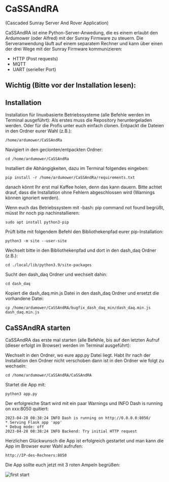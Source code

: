 
# CaSSAndRA

(Cascaded Sunray Server And Rover Application)

CaSSAndRA ist eine Python-Server-Anwedung, die es einem erlaubt den Ardumower (oder Alfred) mit der Sunray Firmware zu steuern. Die Serveranwendung läuft auf einem separatem Rechner und kann über einen der drei Wege mit der Sunray Firmware kommunizieren:
- HTTP (Post requests)
- MQTT
- UART (serieller Port)



## Wichtig (Bitte vor der Installation lesen):
## Installation
Installation für linuxbasierte Betriebssysteme (alle Befehle werden im Terminal ausgeführt):
Als erstes muss die Repository heruntergeladen werden. Oder für die Profis unter euch einfach clonen.
Entpackt die Dateien in den Ordner eurer Wahl (z.B.):

	/home/ardumower/CaSSAndRa
Navigiert in den geclonten/entpackten Ordner:

 	cd /home/ardumower/CaSSAndRa
Installiert die Abhängigkeiten, dazu im Terminal folgendes eingeben:

    pip install -r /home/ardumower/CaSSAndRa/requirements.txt
danach könnt Ihr erst mal Kaffee holen, denn das kann dauern. Bitte achtet drauf, dass die Installation ohne Fehlern abgeschlossen wird (Warnings können ignoriert werden).

Wenn euch das Betriebssystem mit -bash: pip command not found begrüßt, 	müsst Ihr noch pip nachinstallieren: 

    sudo apt install python3-pip

Prüft bitte mit folgendem Befehl den Bibliothekenpfad eurer pip-Installation:

	python3 -m site --user-site
Wechselt bitte in den Bibliothekenpfad und dort in den dash_daq Ordner (z.B.):

	cd ./local/lib/python3.9/site-packages
Sucht den dash_daq Ordner und wechselt dahin:

	cd dash_daq

Kopiert die dash_daq.min.js Datei in den dash_daq Ordner und ersetzt die vorhandene Datei:

	cp /home/ardumower/CaSSAndRA/bugfix_dash_daq_min/dash_daq.min.js dash_daq.min.js
    
## CaSSAndRA starten
CaSSAndRA das erste mal starten (alle Befehle, bis auf den letzten Aufruf (dieser erfolgt im Browser) werden im Terminal ausgeführt):

Wechselt in den Ordner, wo eure app.py Datei liegt. Habt Ihr nach der Installation den Ordner nicht verschoben dann ist in den Ordner wie folgt zu wechseln:

	cd /home/ardumower/CaSSAndRA/CaSSAndRA
Startet die App mit:

	python3 app.py
Der erfolgreiche Start wird mit ein paar Warnings und INFO Dash is running on xxx:8050 quitiert:

	2023-04-28 08:38:24 INFO Dash is running on http://0.0.0.0:8050/
 	* Serving Flask app 'app'
 	* Debug mode: off
	2023-04-28 08:38:24 INFO Backend: Try initial HTTP request	
Herzlichen Glückwunsch die App ist erfolgreich gestartet und man kann die App im Browser eurer Wahl aufrufen: 

	http://IP-des-Rechners:8050
    
Die App sollte euch jetzt mit 3 roten Ampeln begrüßen:

![first start](https://raw.githubusercontent.com/EinEinfach/CaSSAndRA/master/docs/first_start.jpeg)
